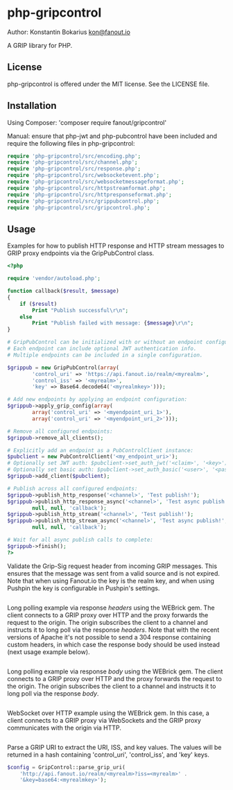 php-gripcontrol
================

Author: Konstantin Bokarius <kon@fanout.io>

A GRIP library for PHP.

License
-------

php-gripcontrol is offered under the MIT license. See the LICENSE file.

Installation
------------

Using Composer: 'composer require fanout/gripcontrol' 

Manual: ensure that php-jwt and php-pubcontrol have been included and require the following files in php-gripcontrol:

```PHP
require 'php-gripcontrol/src/encoding.php';
require 'php-gripcontrol/src/channel.php';
require 'php-gripcontrol/src/response.php';
require 'php-gripcontrol/src/websocketevent.php';
require 'php-gripcontrol/src/websocketmessageformat.php';
require 'php-gripcontrol/src/httpstreamformat.php';
require 'php-gripcontrol/src/httpresponseformat.php';
require 'php-gripcontrol/src/grippubcontrol.php';
require 'php-gripcontrol/src/gripcontrol.php';
```

Usage
-----

Examples for how to publish HTTP response and HTTP stream messages to GRIP proxy endpoints via the GripPubControl class.

```PHP
<?php

require 'vendor/autoload.php';

function callback($result, $message)
{
    if ($result)
        Print "Publish successful\r\n";
    else
        Print "Publish failed with message: {$message}\r\n";
}

# GripPubControl can be initialized with or without an endpoint configuration.
# Each endpoint can include optional JWT authentication info.
# Multiple endpoints can be included in a single configuration.

$grippub = new GripPubControl(array(
        'control_uri' => 'https://api.fanout.io/realm/<myrealm>',
        'control_iss' => '<myrealm>',
        'key' => Base64.decode64('<myrealmkey>')));

# Add new endpoints by applying an endpoint configuration:
$grippub->apply_grip_config(array(
        array('control_uri' => '<myendpoint_uri_1>'), 
        array('control_uri' => '<myendpoint_uri_2>')));

# Remove all configured endpoints:
$grippub->remove_all_clients();

# Explicitly add an endpoint as a PubControlClient instance:
$pubclient = new PubControlClient('<my_endpoint_uri>');
# Optionally set JWT auth: $pubclient->set_auth_jwt('<claim>', '<key>')
# Optionally set basic auth: $pubclient->set_auth_basic('<user>', '<password>')
$grippub->add_client($pubclient);

# Publish across all configured endpoints:
$grippub->publish_http_response('<channel>', 'Test publish!');
$grippub->publish_http_response_async('<channel>', 'Test async publish!',
        null, null, 'callback');
$grippub->publish_http_stream('<channel>', 'Test publish!');
$grippub->publish_http_stream_async('<channel>', 'Test async publish!',
        null, null, 'callback');

# Wait for all async publish calls to complete:
$grippub->finish();
?>
```

Validate the Grip-Sig request header from incoming GRIP messages. This ensures that the message was sent from a valid source and is not expired. Note that when using Fanout.io the key is the realm key, and when using Pushpin the key is configurable in Pushpin's settings.

```PHP

```

Long polling example via response _headers_ using the WEBrick gem. The client connects to a GRIP proxy over HTTP and the proxy forwards the request to the origin. The origin subscribes the client to a channel and instructs it to long poll via the response _headers_. Note that with the recent versions of Apache it's not possible to send a 304 response containing custom headers, in which case the response body should be used instead (next usage example below).

```PHP

```

Long polling example via response _body_ using the WEBrick gem. The client connects to a GRIP proxy over HTTP and the proxy forwards the request to the origin. The origin subscribes the client to a channel and instructs it to long poll via the response _body_.

```PHP

```

WebSocket over HTTP example using the WEBrick gem. In this case, a client connects to a GRIP proxy via WebSockets and the GRIP proxy communicates with the origin via HTTP.

```PHP

```

Parse a GRIP URI to extract the URI, ISS, and key values. The values will be returned in a hash containing 'control_uri', 'control_iss', and 'key' keys.

```PHP
$config = GripControl::parse_grip_uri(
    'http://api.fanout.io/realm/<myrealm>?iss=<myrealm>' .
    '&key=base64:<myrealmkey>');
```

